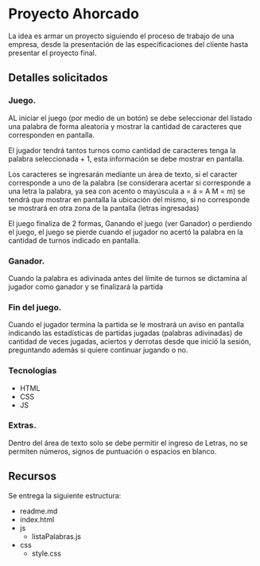 # Proyecto Ahorcado
La idea es armar un proyecto siguiendo el proceso de trabajo de una empresa, desde la presentación de las especificaciones del cliente hasta presentar el proyecto final.

## Detalles solicitados

### Juego.
AL iniciar el juego (por medio de un botón) se debe seleccionar del listado una palabra de forma aleatoria y mostrar la cantidad de caracteres que corresponden en pantalla.

El jugador tendrá tantos turnos como cantidad de caracteres tenga la palabra seleccionada + 1, esta información se debe mostrar en pantalla.

Los caracteres se ingresarán mediante un área de texto, si el caracter corresponde a uno de la palabra (se considerara acertar si corresponde a una letra la palabra, ya sea con acento o mayúscula a = á = A M = m) se tendrá que mostrar en pantalla la ubicación del mismo, si no corresponde se mostrará en otra zona de la pantalla (letras ingresadas)

El juego finaliza de 2 formas, Ganando el juego (ver Ganador) o perdiendo el juego, el juego se pierde cuando el jugador no acertó la palabra en la cantidad de turnos indicado en pantalla.

### Ganador.

Cuando la palabra es adivinada antes del límite de turnos se dictamina al jugador como ganador y se finalizará la partida

### Fin del juego.

Cuando el jugador termina la partida se le mostrará un aviso en pantalla indicando las estadísticas  de partidas jugadas (palabras adivinadas) de cantidad de veces jugadas, aciertos y derrotas desde que inició la sesión, preguntando además si quiere continuar jugando o no.

### Tecnologías

* HTML
* CSS
* JS

### Extras.

Dentro del área de texto solo se debe permitir el ingreso de Letras, no se permiten números, signos de puntuación o espacios en blanco.

## Recursos

Se entrega la siguiente estructura:
+ readme.md
+ index.html
+ js
   + listaPalabras.js
+ css
   + style.css